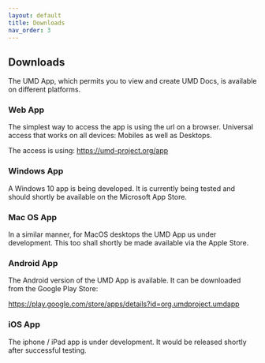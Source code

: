 ```yaml
---
layout: default
title: Downloads
nav_order: 3
---
```

## Downloads

The UMD App, which permits you to view and create UMD Docs, is available on different platforms.

### Web App
The simplest way to access the app is using the url on a browser. Universal access that works on all devices: Mobiles as well as Desktops.

The access is using: https://umd-project.org/app

### Windows App
A Windows 10 app is being developed. It is currently being tested and should shortly be available on the Microsoft App Store.

### Mac OS App
In a similar manner, for MacOS desktops the UMD App us under development. This too shall shortly be made available via the Apple Store.

### Android App
The Android version of the UMD App is available. It can be downloaded from the Google Play Store:

https://play.google.com/store/apps/details?id=org.umdproject.umdapp

### iOS App
The iphone / iPad app is under development. It would be released shortly after successful testing.


